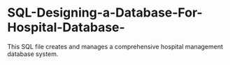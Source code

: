 # SQL-Designing-a-Database-For-Hospital-Database-
This SQL file creates and manages a comprehensive hospital management database system.
